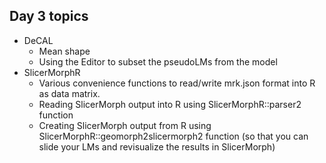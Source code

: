 ## Day 3 topics

* DeCAL
  * Mean shape 
  * Using the Editor to subset the pseudoLMs from the model
* SlicerMorphR 
  * Various convenience functions to read/write mrk.json format into R as data matrix. 
  * Reading SlicerMorph output into R using SlicerMorphR::parser2 function
  * Creating SlicerMorph output from R using SlicerMorphR::geomorph2slicermorph2 function (so that you can slide your LMs and revisualize the results in SlicerMorph)


